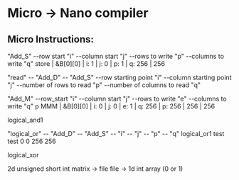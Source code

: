 # Micro -> Nano compiler

## Micro Instructions:
"Add_S" --row start "i" --column start "j" --rows to write "p" --columns to write "q"
store | &B[0][0] | i: 1 | j: 0 | p: 1 | q: 256 | 256

"read" -- "Add_D" -- "Add_S" --row starting point "i" --column starting point "j" --number of rows to read "p" --number of columns to read "q"

"Add_M" --row_start "i" --column start "j" --rows to write "e" --columns to write "q" p
MMM | &B[0][0] | i: 0 | j: 0 | e: 1 | q: 256 | p: 256 | 256 | 256

logical_and1

"logical_or" -- "Add_D" -- "Add_S" -- "i" -- "j" -- "p" --  "q"
logical_or1 test test 0 0 256 256

logical_xor

2d unsigned short int matrix -> file
file -> 1d int array (0 or 1)